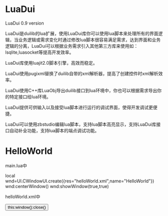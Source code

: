 LuaDui
======

LuaDui 0.9 version

LuaDui是duilib的lua扩展，使用LuaDui库你可以使用lua脚本来处理所有的界面逻辑，当业务逻辑或需求变化时通过修改lua脚本很容易满足需求，达到界面和业务逻辑的分离，LuaDui可以根据业务需求引入其他第三方库来使用如：lsqlite,luasocket等提高开发效率。

LuaDui库使用luajit2.0脚本引擎，高效而稳定。

LuaDui使用pugixml替换了duilib自带的xml解析器，提高了创建控件时xml解析效率。

LuaDui使用C++库LuaObj导出duilib接口到lua环境中，你也可以根据需求导出你的特定接口给lua环境。

LuaDui提供可供输入以及接受lua脚本进行运行的调试界面，使得开发调试更便捷。

LuaDui可以使用zbstudio编辑lua脚本，支持lua脚本高亮显示，支持LuaDui库接口自动补全功能，支持lua脚本的端点调试功能。

HelloWorld
======
main.lua中

local wnd=UI.CWindowUI.create({res="helloWorld.xml",name="HelloWorld"})
wnd:centerWindow()
wnd:showWindow(true,true)

helloWorld.xml中

<?xml version="1.0" encoding="UTF-8"?>
<Window caption="0,0,0,30" size="600,480">
<VerticalLayout bkcolor="#ff019bd0" inset="1,1,1,1" bordersize="1" bordercolor="#FF010000">
    <HorizontalLayout height="30">
		<Control/>
        <Button name="closebtn" width="47" height="22" text="Close" bkcolor="#ffef2f4d">
			<Event>
				<click>
					this:window():close()
				</click>
			</Event>
		</Button>
    </HorizontalLayout>
	<Text text="Hello World!" align="center"/>
</VerticalLayout>
</Window>

